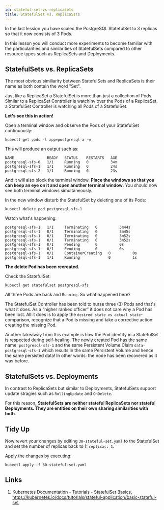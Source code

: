 ```yaml
---
id: stateful-set-vs-replicasets
title: StatefulSet vs. ReplicaSets
---
```


In the last lession you have scaled the PostgreSQL StatefulSet to 3 replicas so that it now consists of 3 Pods.

In this lesson you will conduct more experiments to become familiar with the particularities and similarities of StatefulSets compared to other resource types such as ReplicaSets and Deployments.

## StatefulSets vs. ReplicaSets

The most obvious similiarity between StatefulSets and ReplicaSets is their name as both contain the word "Set".

Just like a ReplicaSet a StatefulSet is more than just a collection of Pods. Similar to a ReplicaSet Controller is watchinv over the Pods of a ReplicaSet, a StatefulSet Controller is watching all Pods of a StatefulSet.

**Let's see this in action!**

Open a terminal window and observe the Pods of your StatefulSet continuously:

    kubectl get pods -l app=postgresql-a -w

This will produce an output such as:

    NAME               READY   STATUS    RESTARTS   AGE
    postgresql-sfs-0   1/1     Running   0          34m
    postgresql-sfs-1   1/1     Running   0          24s
    postgresql-sfs-2   1/1     Running   0          23s

And it will also block the terminal window. **Place the windows so that you can keep an eye on it and open another terminal window**. You should now see both terminal windows simultaneously. 

In the new window disturb the StatefulSet by deleting one of its Pods:

    kubectl delete pod postgresql-sfs-1

Watch what's happening:

    postgresql-sfs-1   1/1     Terminating   0          3m44s
    postgresql-sfs-1   0/1     Terminating   0          3m45s
    postgresql-sfs-1   0/1     Terminating   0          3m52s
    postgresql-sfs-1   0/1     Terminating   0          3m52s
    postgresql-sfs-1   0/1     Pending       0          0s
    postgresql-sfs-1   0/1     Pending       0          0s
    postgresql-sfs-1   0/1     ContainerCreating   0          0s
    postgresql-sfs-1   1/1     Running             0          1s

**The delete Pod has been recreated**. 

Check the StatefulSet:

    kubectl get statefulset postgresql-sfs

All three Pods are back and `Running`. So what happened here? 

The StatefulSet Controller has been told to nurse three (3) Pods and that's what it does. As a "higher ranked officer" it does not care why a Pod has been lost. All it does is to apply the `desired state vs actual state`-comparison, recognize that a Pod is missing and take a corrective action: creating the missing Pod.

Another takeaway from this example is how the Pod identity in a StatefulSet is respected during self-healing. The newly created Pod has the same name: `postgresql-sfs-1` and the same Persistent Volume Claim `data-postgresql-sfs-1` which results in the same Persistent Volume and hence the same persisted data! In other words: the node has been recovered as it was before.

## StatefulSets vs. Deployments

In contrast to ReplicaSets but similar to Deployments, StatefulSets support update stragies such as `RollingUpdate` and `OnDelete`. 

For this reason, **StatefulSets are neither stateful ReplicaSets nor stateful Deployments. They are entities on their own sharing similarities with both**.

## Tidy Up

Now revert your changes by editing `30-stateful-set.yaml` to the StatefulSet and set the number of replicas back to 1: `replicas: 1`.

Apply the changes by executing:

    kubectl apply -f 30-stateful-set.yaml

## Links 

1. Kubernetes Documentation - Tutorials - StatefulSet Basics, https://kubernetes.io/docs/tutorials/stateful-application/basic-stateful-set